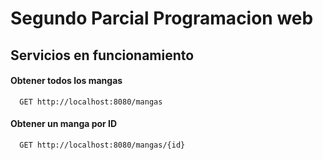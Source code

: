 # Segundo Parcial Programacion web


## Servicios en funcionamiento

#### Obtener todos los mangas

```http
  GET http://localhost:8080/mangas
```

#### Obtener un manga por ID

```http
  GET http://localhost:8080/mangas/{id}
```

